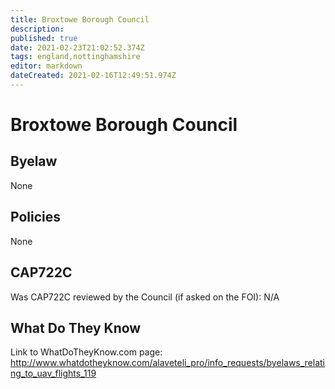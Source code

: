 ```yaml
---
title: Broxtowe Borough Council
description: 
published: true
date: 2021-02-23T21:02:52.374Z
tags: england,nottinghamshire
editor: markdown
dateCreated: 2021-02-16T12:49:51.974Z
---
```


# Broxtowe Borough Council

## Byelaw
None

## Policies
None

## CAP722C

Was CAP722C reviewed by the Council (if asked on the FOI): N/A

## What Do They Know

Link to WhatDoTheyKnow.com page:
http://www.whatdotheyknow.com/alaveteli_pro/info_requests/byelaws_relating_to_uav_flights_119

